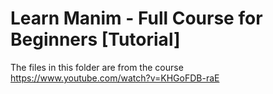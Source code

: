 # Learn Manim - Full Course for Beginners [Tutorial]

The files in this folder are from the course <https://www.youtube.com/watch?v=KHGoFDB-raE>
